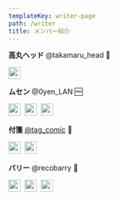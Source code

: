 ```yaml
---
templateKey: writer-page
path: /writer
title: メンバー紹介
---
```

**高丸ヘッド** @takamaru_head 🔑

<a href="https://twitter.com/takamaru_head" target="_blank" rel="noopener noreferrer"><img src="https://www.dailynewbie.com/img/twitter.svg" width=24></a>

**ムセン** @0yen_LAN 🆓

<a href="https://twitter.com/0yen_LAN" target="_blank" rel="noopener noreferrer"><img src="https://www.dailynewbie.com/img/twitter.svg" width=24></a>&nbsp;
<a href="https://ultimate072.blog.fc2.com/" target="_blank" rel="noopener noreferrer"><img src="https://www.dailynewbie.com/img/homepage.svg" width=24></a>&nbsp;
<a href="https://note.com/0yen_lan" target="_blank" rel="noopener noreferrer"><img src="https://www.dailynewbie.com/img/note.svg" width=24></a>
<br>

**付箋** [@tag_comic](https://www.dailynewbie.com/tags/tag-comic/) 🔖

<a href="https://twitter.com/tag_comic" target="_blank" rel="noopener noreferrer"><img src="https://www.dailynewbie.com/img/twitter.svg" width=24></a>&nbsp;
<a href="https://tag298.blog.fc2.com/" target="_blank" rel="noopener noreferrer"><img src="https://www.dailynewbie.com/img/homepage.svg" width=24></a>
<br>

**バリー** @recobarry 🐑

<a href="https://twitter.com/recobarry" target="_blank" rel="noopener noreferrer"><img src="https://www.dailynewbie.com/img/twitter.svg" width=24></a>&nbsp;
<a href="https://recobarry.blog.fc2.com/" target="_blank" rel="noopener noreferrer"><img src="https://www.dailynewbie.com/img/homepage.svg" width=24></a>&nbsp;
<a href="https://note.com/recobarry" target="_blank" rel="noopener noreferrer"><img src="https://www.dailynewbie.com/img/note.svg" width=24></a>